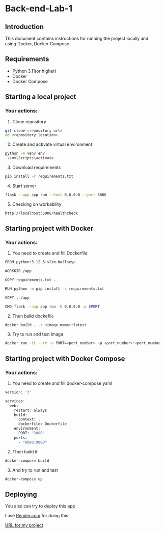 # Back-end-Lab-1

## Introduction
This document contains instructions for running the project locally and using Docker, Docker Compose.

## Requirements
- Python 3.11(or higher)
- Docker
- Docker Compose

## Starting a local project

### Your actions:
1. Clone repository
```bash
git clone <repository url>
cd <repository location>
```
2. Create and activate virtual environment
```bash
python -m venv env
.\env\Scripts\activate
```
3. Download requirements
```bash
pip install -r requirements.txt
```
4. Start server
```bash
flask --app app run --host 0.0.0.0 --port 5000 
```
5. Checking on workability
```bash
http://localhost:5000/healthcheck
```

## Starting project with Docker

### Your actions:
1. You need to create and fill Dockerfile
```bash
FROM python:3.12.3-slim-bullseye

WORKDIR /app

COPY requirements.txt .

RUN python -m pip install -r requirements.txt

COPY . /app

CMD flask --app app run -h 0.0.0.0 -p $PORT

```
2. Then build dockefile
```bash
docker build . -t <image_name>:latest
``` 
3. Try to run and test image
```bash
docker run -it --rm -e PORT=<port_number> -p <port_number>:<port_number> <image_name>:latest
```
## Starting project with Docker Compose

### Your actions:
1. You need to create and fill docker-compose.yaml
```bash
version: '3'

services:
  web:
    restart: always
    build:
      context: .
      dockerfile: Dockerfile
    environment:
      PORT: "8080"
    ports:
      - "8080:8080"
```

2. Then build it
```bash
docker-compose build
```
3. And try to run and test
```bash
docker-compose up
```

## Deploying
You also can try to deploy this app

I use [Render.com](https://dashboard.render.com/) for duing this

[URL for my project](https://back-end-lab-1-ulih.onrender.com/healthcheck)

